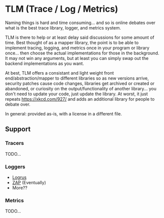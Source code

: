 # TLM (Trace / Log / Metrics)

Naming things is hard and time consuming... and so is online debates over what is the best trace library, logger, and metrics system.

TLM is there to help or at least delay said discussions for some amount of time. Best thought of as a mapper library, the point is to be able to implement tracing, logging, and metrics once in your program or library once... then choose the actual implementations for those in the background. It may not win any arguments, but at least you can simply swap out the backend implementations as you want.

At best, TLM offers a consistant and light weight front end/abstraction/mapper to different libraries so as new versions arrive, security patches cause code changes, libraries get archived or created or abandoned, or curiosity on the output/functionality of another library... you don't need to update your code, just update the library.
At worst, it just repeats https://xkcd.com/927/ and adds an additional library for people to debate over.

In general: provided as-is, with a license in a different file.

## Support

### Tracers

TODO...

### Loggers

- [Logrus](https://github.com/Sirupsen/logrus)
- [ZAP](https://github.com/uber-go/zap) (Eventually)
- More??

### Metrics

TODO...
